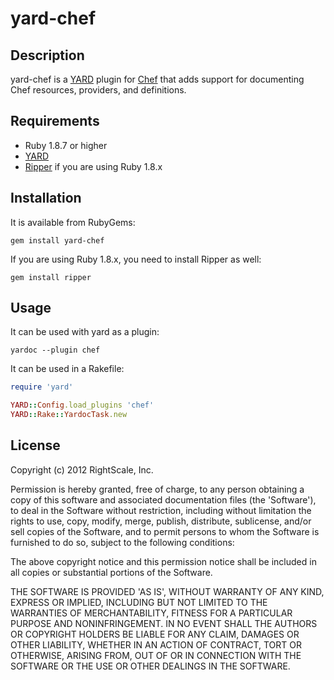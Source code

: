 # yard-chef

## Description

yard-chef is a [YARD](http://yardoc.org/) plugin for
[Chef](http://www.opscode.com/chef/) that adds support for documenting Chef
resources, providers, and definitions.

## Requirements

* Ruby 1.8.7 or higher
* [YARD](http://yardoc.org/)
* [Ripper](https://github.com/lsegal/ripper18) if you are using Ruby 1.8.x

## Installation

It is available from RubyGems:

```
gem install yard-chef
```

If you are using Ruby 1.8.x, you need to install Ripper as well:

```
gem install ripper
```

## Usage

It can be used with yard as a plugin:

```
yardoc --plugin chef
```

It can be used in a Rakefile:

```ruby
require 'yard'

YARD::Config.load_plugins 'chef'
YARD::Rake::YardocTask.new
```

## License

Copyright (c) 2012 RightScale, Inc.

Permission is hereby granted, free of charge, to any person obtaining
a copy of this software and associated documentation files (the
'Software'), to deal in the Software without restriction, including
without limitation the rights to use, copy, modify, merge, publish,
distribute, sublicense, and/or sell copies of the Software, and to
permit persons to whom the Software is furnished to do so, subject to
the following conditions:

The above copyright notice and this permission notice shall be
included in all copies or substantial portions of the Software.

THE SOFTWARE IS PROVIDED 'AS IS', WITHOUT WARRANTY OF ANY KIND,
EXPRESS OR IMPLIED, INCLUDING BUT NOT LIMITED TO THE WARRANTIES OF
MERCHANTABILITY, FITNESS FOR A PARTICULAR PURPOSE AND NONINFRINGEMENT.
IN NO EVENT SHALL THE AUTHORS OR COPYRIGHT HOLDERS BE LIABLE FOR ANY
CLAIM, DAMAGES OR OTHER LIABILITY, WHETHER IN AN ACTION OF CONTRACT,
TORT OR OTHERWISE, ARISING FROM, OUT OF OR IN CONNECTION WITH THE
SOFTWARE OR THE USE OR OTHER DEALINGS IN THE SOFTWARE.
